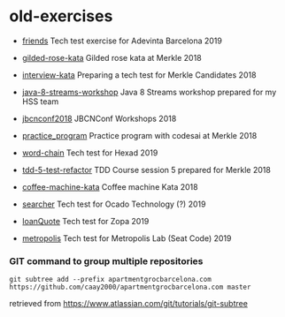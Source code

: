 # old-exercises

- [friends](https://github.com/caay2000/old-exercises/tree/master/friends)
Tech test exercise for Adevinta Barcelona 2019

- [gilded-rose-kata](https://github.com/caay2000/old-exercises/tree/master/gilded-rose-kata)
Gilded rose kata at Merkle 2018

- [interview-kata](https://github.com/caay2000/old-exercises/tree/master/interview-kata)
Preparing a tech test for Merkle Candidates 2018

- [java-8-streams-workshop](https://github.com/caay2000/old-exercises/tree/master/java-8-streams-workshop)
Java 8 Streams workshop prepared for my HSS team

- [jbcnconf2018](https://github.com/caay2000/old-exercises/tree/master/jbcnconf2018)
JBCNConf Workshops 2018

- [practice_program](https://github.com/caay2000/old-exercises/tree/master/practice_program)
Practice program with codesai at Merkle 2018

- [word-chain](https://github.com/caay2000/old-exercises/tree/master/word-chain)
Tech test for Hexad 2019

- [tdd-5-test-refactor](https://github.com/caay2000/old-exercises/tree/master/tdd-5-test-refactor)
TDD Course session 5 prepared for Merkle 2018

- [coffee-machine-kata](https://github.com/caay2000/old-exercises/tree/master/coffee-machine-kata)
Coffee machine Kata 2018

- [searcher](https://github.com/caay2000/old-exercises/tree/master/searcher)
Tech test for Ocado Technology (?) 2019

- [loanQuote](https://github.com/caay2000/old-exercises/tree/master/loanQuote)
Tech test for Zopa 2019

- [metropolis](https://github.com/caay2000/old-exercises/tree/master/metropolis)
Tech test for Metropolis Lab (Seat Code) 2019

### GIT command to group multiple repositories

`git subtree add --prefix apartmentgrocbarcelona.com https://github.com/caay2000/apartmentgrocbarcelona.com master`

retrieved from https://www.atlassian.com/git/tutorials/git-subtree











